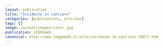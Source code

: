 ```yaml
---
layout: publication
title: "Incidente in cantiere"
categories: [publications, articles]
tags: []
image: /assets/images/cover.jpg
publication: LEGGEweb
canonical: http://www.leggeweb.it/arts/incidente-in-cantiere-10077.html
---
```


